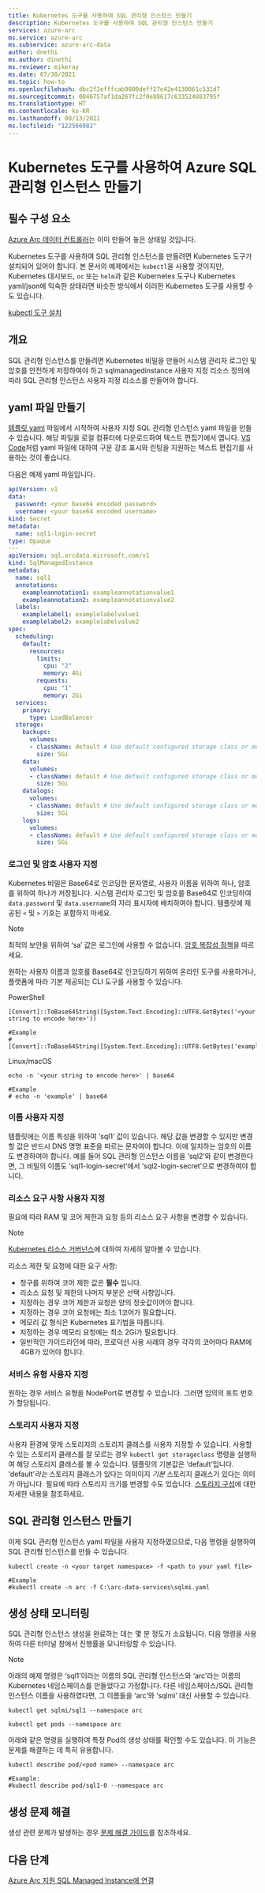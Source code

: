 ```yaml
---
title: Kubernetes 도구를 사용하여 SQL 관리형 인스턴스 만들기
description: Kubernetes 도구를 사용하여 SQL 관리형 인스턴스 만들기
services: azure-arc
ms.service: azure-arc
ms.subservice: azure-arc-data
author: dnethi
ms.author: dinethi
ms.reviewer: mikeray
ms.date: 07/30/2021
ms.topic: how-to
ms.openlocfilehash: dbc2f2efffcab9800deff27e42e4130061c531d7
ms.sourcegitcommit: 0046757af1da267fc2f0e88617c633524883795f
ms.translationtype: HT
ms.contentlocale: ko-KR
ms.lasthandoff: 08/13/2021
ms.locfileid: "122566982"
---
```

# <a name="create-azure-sql-managed-instance-using-kubernetes-tools"></a>Kubernetes 도구를 사용하여 Azure SQL 관리형 인스턴스 만들기


## <a name="prerequisites"></a>필수 구성 요소

[Azure Arc 데이터 컨트롤러](./create-data-controller.md)는 이미 만들어 놓은 상태일 것입니다.

Kubernetes 도구를 사용하여 SQL 관리형 인스턴스를 만들려면 Kubernetes 도구가 설치되어 있어야 합니다.  본 문서의 예제에서는 `kubectl`을 사용할 것이지만, Kubernetes 대시보드, `oc` 또는 `helm`과 같은 Kubernetes 도구나 Kubernetes yaml/json에 익숙한 상태라면 비슷한 방식에서 이러한 Kubernetes 도구를 사용할 수도 있습니다.

[kubectl 도구 설치](https://kubernetes.io/docs/tasks/tools/install-kubectl/)

## <a name="overview"></a>개요

SQL 관리형 인스턴스를 만들려면 Kubernetes 비밀을 만들어 시스템 관리자 로그인 및 암호를 안전하게 저장하여야 하고 sqlmanagedinstance 사용자 지정 리소스 정의에 따라 SQL 관리형 인스턴스 사용자 지정 리소스를 만들어야 합니다.

## <a name="create-a-yaml-file"></a>yaml 파일 만들기

[템플릿 yaml](https://raw.githubusercontent.com/microsoft/azure_arc/main/arc_data_services/deploy/yaml/sqlmi.yaml) 파일에서 시작하여 사용자 지정 SQL 관리형 인스턴스 yaml 파일을 만들 수 있습니다.  해당 파일을 로컬 컴퓨터에 다운로드하여 텍스트 편집기에서 엽니다.  [VS Code](https://code.visualstudio.com/download)처럼 yaml 파일에 대하여 구문 강조 표시와 린팅을 지원하는 텍스트 편집기를 사용하는 것이 좋습니다.

다음은 예제 yaml 파일입니다.

```yaml
apiVersion: v1
data:
  password: <your base64 encoded password>
  username: <your base64 encoded username>
kind: Secret
metadata:
  name: sql1-login-secret
type: Opaque
---
apiVersion: sql.arcdata.microsoft.com/v1
kind: SqlManagedInstance
metadata:
  name: sql1
  annotations:
    exampleannotation1: exampleannotationvalue1
    exampleannotation2: exampleannotationvalue2
  labels:
    examplelabel1: examplelabelvalue1
    examplelabel2: examplelabelvalue2
spec:
  scheduling:
    default:
      resources:
        limits:
          cpu: "2"
          memory: 4Gi
        requests:
          cpu: "1"
          memory: 2Gi
  services:
    primary:
      type: LoadBalancer
  storage:
    backups:
      volumes:
      - className: default # Use default configured storage class or modify storage class based on your Kubernetes environment
        size: 5Gi
    data:
      volumes:
      - className: default # Use default configured storage class or modify storage class based on your Kubernetes environment
        size: 5Gi
    datalogs:
      volumes:
      - className: default # Use default configured storage class or modify storage class based on your Kubernetes environment
        size: 5Gi
    logs:
      volumes:
      - className: default # Use default configured storage class or modify storage class based on your Kubernetes environment
        size: 5Gi
```

### <a name="customizing-the-login-and-password"></a>로그인 및 암호 사용자 지정

Kubernetes 비밀은 Base64로 인코딩한 문자열로, 사용자 이름을 위하여 하나, 암호를 위하여 하나가 저장됩니다.  시스템 관리자 로그인 및 암호를 Base64로 인코딩하여 `data.password` 및 `data.username`의 자리 표시자에 배치하여야 합니다.  템플릿에 제공된 `<` 및 `>` 기호는 포함하지 마세요.

> [!NOTE]
> 최적의 보안을 위하여 ‘sa’ 값은 로그인에 사용할 수 없습니다.
> [암호 복잡성 정책](/sql/relational-databases/security/password-policy#password-complexity)을 따르세요.

원하는 사용자 이름과 암호를 Base64로 인코딩하기 위하여 온라인 도구를 사용하거나, 플랫폼에 따라 기본 제공되는 CLI 도구를 사용할 수 있습니다.

PowerShell

```console
[Convert]::ToBase64String([System.Text.Encoding]::UTF8.GetBytes('<your string to encode here>'))

#Example
#[Convert]::ToBase64String([System.Text.Encoding]::UTF8.GetBytes('example'))
```

Linux/macOS

```console
echo -n '<your string to encode here>' | base64

#Example
# echo -n 'example' | base64
```

### <a name="customizing-the-name"></a>이름 사용자 지정

템플릿에는 이름 특성을 위하여 ‘sql1’ 값이 있습니다.  해당 값을 변경할 수 있지만 변경할 값은 반드시 DNS 명명 표준을 따르는 문자여야 합니다.  이에 일치하는 암호의 이름도 변경하여야 합니다.  예를 들어 SQL 관리형 인스턴스 이름을 ‘sql2’와 같이 변경한다면, 그 비밀의 이름도 ‘sql1-login-secret’에서 ‘sql2-login-secret’으로 변경하여야 합니다.

### <a name="customizing-the-resource-requirements"></a>리소스 요구 사항 사용자 지정

필요에 따라 RAM 및 코어 제한과 요청 등의 리소스 요구 사항을 변경할 수 있습니다.  

> [!NOTE]
> [Kubernetes 리소스 거버넌스](https://kubernetes.io/docs/concepts/configuration/manage-resources-containers/#resource-units-in-kubernetes)에 대하여 자세히 알아볼 수 있습니다.

리소스 제한 및 요청에 대한 요구 사항:
- 청구를 위하여 코어 제한 값은 **필수** 입니다.
- 리소스 요청 및 제한의 나머지 부분은 선택 사항입니다.
- 지정하는 경우 코어 제한과 요청은 양의 정숫값이어야 합니다.
- 지정하는 경우 코어 요청에는 최소 1코어가 필요합니다.
- 메모리 값 형식은 Kubernetes 표기법을 따릅니다.  
- 지정하는 경우 메모리 요청에는 최소 2Gi가 필요합니다.
- 일반적인 가이드라인에 따라, 프로덕션 사용 사례의 경우 각각의 코어마다 RAM에 4GB가 있어야 합니다.

### <a name="customizing-service-type"></a>서비스 유형 사용자 지정

원하는 경우 서비스 유형을 NodePort로 변경할 수 있습니다.  그러면 임의의 포트 번호가 할당됩니다.

### <a name="customizing-storage"></a>스토리지 사용자 지정

사용자 환경에 맞게 스토리지의 스토리지 클래스를 사용자 지정할 수 있습니다.  사용할 수 있는 스토리지 클래스를 잘 모르는 경우 `kubectl get storageclass` 명령을 실행하여 해당 스토리지 클래스를 볼 수 있습니다.  템플릿의 기본값은 ‘default’입니다.  ‘default’_라는_ 스토리지 클래스가 있다는 의미이지 _기본_ 스토리지 클래스가 있다는 의미가 아닙니다.  필요에 따라 스토리지 크기를 변경할 수도 있습니다.  [스토리지 구성](./storage-configuration.md)에 대한 자세한 내용을 참조하세요.

## <a name="creating-the-sql-managed-instance"></a>SQL 관리형 인스턴스 만들기

이제 SQL 관리형 인스턴스 yaml 파일을 사용자 지정하였으므로, 다음 명령을 실행하여 SQL 관리형 인스턴스를 만들 수 있습니다.

```console
kubectl create -n <your target namespace> -f <path to your yaml file>

#Example
#kubectl create -n arc -f C:\arc-data-services\sqlmi.yaml
```

## <a name="monitoring-the-creation-status"></a>생성 상태 모니터링

SQL 관리형 인스턴스 생성을 완료하는 데는 몇 분 정도가 소요됩니다. 다음 명령을 사용하여 다른 터미널 창에서 진행률을 모니터링할 수 있습니다.

> [!NOTE]
>  아래의 예제 명령은 ‘sql1’이라는 이름의 SQL 관리형 인스턴스와 ‘arc’라는 이름의 Kubernetes 네임스페이스를 만들었다고 가정합니다.  다른 네임스페이스/SQL 관리형 인스턴스 이름을 사용하였다면, 그 이름들을 ‘arc’와 ‘sqlmi’ 대신 사용할 수 있습니다.

```console
kubectl get sqlmi/sql1 --namespace arc
```

```console
kubectl get pods --namespace arc
```

아래와 같은 명령을 실행하여 특정 Pod의 생성 상태를 확인할 수도 있습니다.  이 기능은 문제를 해결하는 데 특히 유용합니다.

```console
kubectl describe pod/<pod name> --namespace arc

#Example:
#kubectl describe pod/sql1-0 --namespace arc
```

## <a name="troubleshooting-creation-problems"></a>생성 문제 해결

생성 관련 문제가 발생하는 경우 [문제 해결 가이드](troubleshoot-guide.md)를 참조하세요.

## <a name="next-steps"></a>다음 단계

[Azure Arc 지원 SQL Managed Instance에 연결](connect-managed-instance.md)
